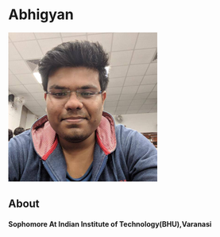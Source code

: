 # Abhigyan
![Abhigyan](ab1.png)


## About
#### Sophomore At Indian Institute of Technology(BHU),Varanasi

